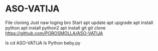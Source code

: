 # ASO-VATIJA
File cloning
Just naw loging bro
Start 
apt update 
apt upgrade 
apt install python 
apt install python2
apt install git
git clone https://github.com/POROSMOLLA/ASO-VATIJA

Is
cd ASO-VATIJA
ls
Python beby.py
